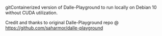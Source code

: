 gitContainerized version of Dalle-Playground to run locally on Debian 10 without CUDA utilization.

Credit and thanks to original Dalle-Playground repo @ https://github.com/saharmor/dalle-playground